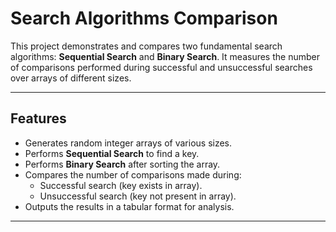 # Search Algorithms Comparison

This project demonstrates and compares two fundamental search algorithms: **Sequential Search** and **Binary Search**. It measures the number of comparisons performed during successful and unsuccessful searches over arrays of different sizes.

---

## Features

- Generates random integer arrays of various sizes.
- Performs **Sequential Search** to find a key.
- Performs **Binary Search** after sorting the array.
- Compares the number of comparisons made during:
  - Successful search (key exists in array).
  - Unsuccessful search (key not present in array).
- Outputs the results in a tabular format for analysis.

---


